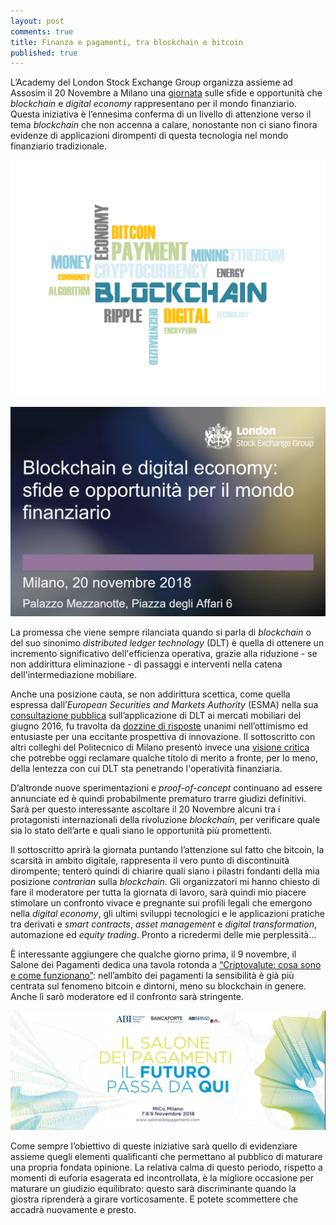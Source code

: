 ```yaml
---
layout: post
comments: true
title: Finanza e pagamenti, tra blockchain e bitcoin
published: true
---
```


L’Academy del London Stock Exchange Group organizza assieme ad Assosim il 20 Novembre a Milano una [giornata](https://www.lseg.com/it/markets-products-and-services/business-services/academy/milan-campus/course-calendar-italy/blockchain-e-digital-economy-sfide-e-opportunit%C3%A0-il-mondo-finanziario) sulle sfide e opportunità che _blockchain_ e _digital economy_ rappresentano per il mondo finanziario. Questa iniziativa è l’ennesima conferma di un livello di attenzione verso il tema _blockchain_ che non accenna a calare, nonostante non ci siano finora evidenze di applicazioni dirompenti di questa tecnologia nel mondo finanziario tradizionale.

![Finanza e pagamenti, tra blockchain e bitcoin](/images/blockchain-3206918_1280.png)

[![LSEG](/images/20181120-lseg.jpg)](https://www.lseg.com/it/markets-products-and-services/business-services/academy/milan-campus/course-calendar-italy/blockchain-e-digital-economy-sfide-e-opportunit%C3%A0-il-mondo-finanziario)

La promessa che viene sempre rilanciata quando si parla di _blockchain_ o del suo sinonimo _distributed ledger technology_ (DLT) è quella di ottenere un incremento significativo dell'efficienza operativa, grazie alla riduzione - se non addirittura eliminazione - di passaggi e interventi nella catena dell'intermediazione mobiliare.

Anche una posizione cauta, se non addirittura scettica, come quella espressa dall’_European Securities and Markets Authority_ (ESMA) nella sua [consultazione pubblica](https://www.esma.europa.eu/sites/default/files/library/2016-773_dp_dlt.pdf) sull’applicazione di DLT ai mercati mobiliari del giugno 2016, fu travolta da [dozzine di risposte](https://www.esma.europa.eu/press-news/consultations/consultation-distributed-ledger-technology-applied-securities-markets) unanimi nell’ottimismo ed entusiaste per una eccitante prospettiva di innovazione. Il sottoscritto con altri colleghi del Politecnico di Milano presentò invece una [visione critica](https://ssrn.com/abstract=3265776) che potrebbe oggi reclamare qualche titolo di merito a fronte, per lo meno, della lentezza con cui DLT sta penetrando l'operatività finanziaria.

D’altronde nuove sperimentazioni e _proof-of-concept_ continuano ad essere annunciate ed è quindi probabilmente prematuro trarre giudizi definitivi. Sarà per questo interessante ascoltare il 20 Novembre alcuni tra i protagonisti internazionali della rivoluzione _blockchain_, per verificare quale sia lo stato dell’arte e quali siano le opportunità più promettenti.

Il sottoscritto aprirà la giornata puntando l’attenzione sul fatto che bitcoin, la scarsità in ambito digitale, rappresenta il vero punto di discontinuità dirompente; tenterò quindi di chiarire quali siano i pilastri fondanti della mia posizione _contrarian_ sulla _blockchain_. Gli organizzatori mi hanno chiesto di fare il moderatore per tutta la giornata di lavoro, sarà quindi mio piacere stimolare un confronto vivace e pregnante sui profili legali che emergono nella _digital economy_, gli ultimi sviluppi tecnologici e le applicazioni pratiche tra derivati e _smart contracts_, _asset management_ e _digital transformation_, automazione ed _equity trading_. Pronto a ricredermi delle mie perplessità...

È interessante aggiungere che qualche giorno prima, il 9 novembre, il Salone dei Pagamenti dedica una tavola rotonda a [“Criptovalute: cosa sono e come funzionano”](http://www.salonedeipagamenti.com/agenda/criptovalute-cosa-sono-e-come-funzionano): nell’ambito dei pagamenti la sensibilità è già più centrata sul fenomeno bitcoin e dintorni, meno su blockchain in genere. Anche lì sarò moderatore ed il confronto sarà stringente.

[![Salone dei Pagamenti Criptovalute](/images/20181109-salone-pagamenti.jpg)](http://www.salonedeipagamenti.com/agenda/criptovalute-cosa-sono-e-come-funzionano)

Come sempre l’obiettivo di queste iniziative sarà quello di evidenziare assieme quegli elementi qualificanti che permettano al pubblico di maturare una propria fondata opinione. La relativa calma di questo periodo, rispetto a momenti di euforia esagerata ed incontrollata, è la migliore occasione per maturare un giudizio equilibrato: questo sarà discriminante quando la giostra riprenderà a girare vorticosamente. E potete scommettere che accadrà nuovamente e presto.
